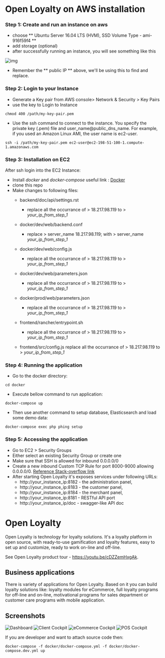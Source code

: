 # Open Loyalty on AWS installation

### Step 1: Create and run an instance on aws
* choose ** Ubuntu Server 16.04 LTS (HVM), SSD Volume Type - ami-916f59f4 **
* add storage (optional)
* after successfully running an instance, you will see something like this

![img](https://s3-ap-southeast-1.amazonaws.com/temp-test.ml/aws-tuto/DeepinScreenshot_select-area_20180430182706.png)

* Remember the ** public IP ** above, we'll be using this to find and replace.

### Step 2: Login to your Instance
* Generate a Key pair from AWS console> Network & Security > Key Pairs
* use the key to Login to Instance
```
chmod 400 /path/my-key-pair.pem
```
* Use the ssh command to connect to the instance. You specify the private key (.pem) file and user_name@public_dns_name. For example, if you used an Amazon Linux AMI, the user name is ec2-user.

```
ssh -i /path/my-key-pair.pem ec2-user@ec2-198-51-100-1.compute-1.amazonaws.com
```

### Step 3: Installation on EC2
After ssh login into the EC2 Instance:
* Install *docker* and *docker-compose* useful link : [Docker](https://www.docker.com/>)
* clone this repo
* Make changes to following files:
	* backend/doc/api/settings.rst
		* replace all the occurrance of > 18.217.98.119 to > *your_ip_from_step_1*

	* docker/dev/web/backend.conf
		* replace > server_name 18.217.98.119; with > server_name *your_ip_from_step_1*

	* docker/dev/web/config.js
		* replace all the occurrance of > 18.217.98.119 to > *your_ip_from_step_1*

	* docker/dev/web/parameters.json
		* replace all the occurrance of > 18.217.98.119 to > *your_ip_from_step_1*

	* docker/prod/web/parameters.json
		* replace all the occurrance of > 18.217.98.119 to > *your_ip_from_step_1*

	* frontend/rancher/entrypoint.sh
		* replace all the occurrance of > 18.217.98.119 to > *your_ip_from_step_1*


	* frontend/src/config.js
replace all the occurrance of > 18.217.98.119 to > *your_ip_from_step_1*

### Step 4: Running the application
* Go to the docker directory:

```
cd docker
```

* Execute bellow command to run application: 

```
docker-compose up
```

* Then use another command to setup database, Elasticsearch and load some demo data:

```
docker-compose exec php phing setup
```

### Step 5: Accessing the application
* Go to EC2 > Security Groups
* Either select an existing Security Group or create one
* Make sure that SSH is allowed for inbound 0.0.0.0/0
* Create a new inbound Custom TCP Rule for port 8000-9000 allowing 0.0.0.0/0. [Reference Stack-overflow link](https://stackoverflow.com/questions/17529794/amazon-ec2-access-application-through-specific-port)
* After starting Open Loyalty it's exposes services under following URLs:
	* http://your_instance_ip:8182 - the administration panel,
	* http://your_instance_ip:8183 - the customer panel,
	* http://your_instance_ip:8184 - the merchant panel,
	* http://your_instance_ip:8181 - RESTful API port
	* http://your_instance_ip/doc - swagger-like API doc






# Open Loyalty

Open Loyalty is technology for loyalty solutions.
It's a loyalty platform in open source, with ready-to-use gamification and loyalty features, easy to set up and customize, ready to work on-line and off-line.

See Open Loyalty product tour - https://youtu.be/cDZZemHxgAk.


## Business applications

There is variety of applications for Open Loyalty. Based on it you can build loyalty solutions like: loyalty modules for eCommerce, full loyalty programs for off-line and on-line, motivational programs for sales department or customer care programs with mobile application.

## Screenshots

![Dashboard](https://cloud.githubusercontent.com/assets/26326842/24359309/428f7dc4-1304-11e7-99c2-36ff23fe5036.png)
![Client Cockpit](https://cloud.githubusercontent.com/assets/26326842/24359396/7f489fd4-1304-11e7-9ae5-f05c88eb8c56.png)
![eCommerce Cockpit](https://cloud.githubusercontent.com/assets/26326842/24359495/d65c1210-1304-11e7-86bf-9e63ab754360.png)
![POS Cockpit](https://cloud.githubusercontent.com/assets/26326842/24359465/b796e260-1304-11e7-9da5-4bfc0a026a16.png)



If you are developer and want to attach source code then:

```
docker-compose -f docker/docker-compose.yml -f docker/docker-compose.dev.yml up
```
